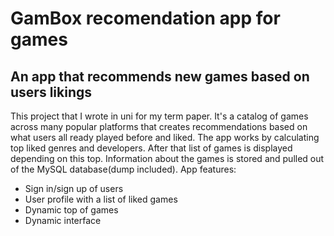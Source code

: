 # GamBox recomendation app for games

## An app that recommends new games based on users likings

This project that I wrote in uni for my term paper. It's a catalog of games across many popular platforms that creates recommendations based on what users all ready played before and liked. The app works by calculating top liked genres and developers. After that list of games is displayed depending on this top. Information about the games is stored and pulled out of the MySQL database(dump included).	
App features:
* Sign in/sign up of users
* User profile with a list of liked games
* Dynamic top of games
* Dynamic interface
